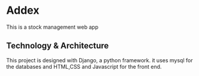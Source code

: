 # Addex
This is a stock management web app
## Technology & Architecture 
This project is designed with Django, a python framework. it uses mysql for the databases and HTML,CSS and Javascript for the front end.
